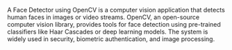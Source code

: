 A Face Detector using OpenCV is a computer vision application that detects human faces in images or video streams. OpenCV, an open-source computer vision library, provides tools for face detection using pre-trained classifiers like Haar Cascades or deep learning models. The system is widely used in security, biometric authentication, and image processing.
